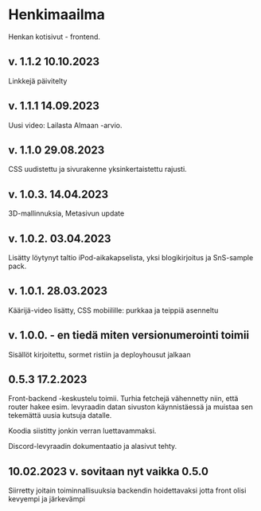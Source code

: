 # Henkimaailma

Henkan kotisivut - frontend.

## v. 1.1.2 10.10.2023

Linkkejä päivitelty

## v. 1.1.1 14.09.2023

Uusi video: Lailasta Almaan -arvio.

## v. 1.1.0 29.08.2023

CSS uudistettu ja sivurakenne yksinkertaistettu rajusti.

## v. 1.0.3. 14.04.2023

3D-mallinnuksia, Metasivun update

## v. 1.0.2. 03.04.2023

Lisätty löytynyt taltio iPod-aikakapselista, yksi blogikirjoitus ja SnS-sample pack.

## v. 1.0.1. 28.03.2023

Käärijä-video lisätty, CSS mobiilille: purkkaa ja teippiä asenneltu

## v. 1.0.0. - en tiedä miten versionumerointi toimii

Sisällöt kirjoitettu, sormet ristiin ja deployhousut jalkaan

## 0.5.3 17.2.2023

Front-backend -keskustelu toimii. Turhia fetchejä vähennetty niin, että router hakee esim. levyraadin datan sivuston käynnistäessä ja muistaa sen tekemättä uusia kutsuja datalle.

Koodia siistitty jonkin verran luettavammaksi.

Discord-levyraadin dokumentaatio ja alasivut tehty.

## 10.02.2023 v. sovitaan nyt vaikka 0.5.0

Siirretty joitain toiminnallisuuksia backendin hoidettavaksi jotta front olisi kevyempi ja järkevämpi